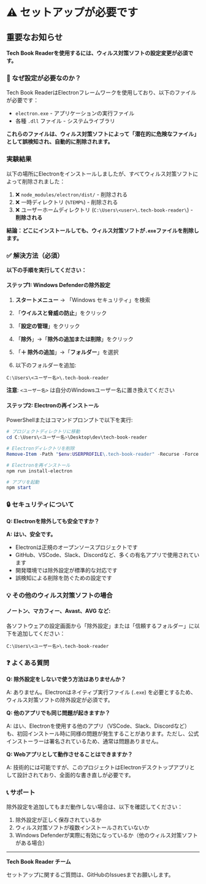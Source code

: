 # ⚠️ セットアップが必要です

## 重要なお知らせ

**Tech Book Readerを使用するには、ウィルス対策ソフトの設定変更が必須です。**

### 🔴 なぜ設定が必要なのか？

Tech Book ReaderはElectronフレームワークを使用しており、以下のファイルが必要です：
- `electron.exe` - アプリケーションの実行ファイル
- 各種 `.dll` ファイル - システムライブラリ

**これらのファイルは、ウィルス対策ソフトによって「潜在的に危険なファイル」として誤検知され、自動的に削除されます。**

### 実験結果

以下の場所にElectronをインストールしましたが、すべてウィルス対策ソフトによって削除されました：

1. ❌ `node_modules/electron/dist/` - 削除される
2. ❌ 一時ディレクトリ (`%TEMP%`) - 削除される
3. ❌ ユーザーホームディレクトリ (`C:\Users\<user>\.tech-book-reader\`) - **削除される**

**結論：どこにインストールしても、ウィルス対策ソフトが`.exe`ファイルを削除します。**

### ✅ 解決方法（必須）

**以下の手順を実行してください：**

#### ステップ1: Windows Defenderの除外設定

1. **スタートメニュー** → 「Windows セキュリティ」を検索

2. 「**ウイルスと脅威の防止**」をクリック

3. 「**設定の管理**」をクリック

4. 「**除外**」→「**除外の追加または削除**」をクリック

5. 「**＋ 除外の追加**」→「**フォルダー**」を選択

6. 以下のフォルダーを追加:

```
C:\Users\<ユーザー名>\.tech-book-reader
```

**注意**: `<ユーザー名>` は自分のWindowsユーザー名に置き換えてください

#### ステップ2: Electronの再インストール

PowerShellまたはコマンドプロンプトで以下を実行:

```powershell
# プロジェクトディレクトリに移動
cd C:\Users\<ユーザー名>\Desktop\dev\tech-book-reader

# Electronディレクトリを削除
Remove-Item -Path "$env:USERPROFILE\.tech-book-reader" -Recurse -Force -ErrorAction SilentlyContinue

# Electronを再インストール
npm run install-electron

# アプリを起動
npm start
```

### 🔒 セキュリティについて

**Q: Electronを除外しても安全ですか？**

**A: はい、安全です。**

- Electronは正規のオープンソースプロジェクトです
- GitHub、VSCode、Slack、Discordなど、多くの有名アプリで使用されています
- 開発環境では除外設定が標準的な対応です
- 誤検知による削除を防ぐための設定です

### 💡 その他のウィルス対策ソフトの場合

#### ノートン、マカフィー、Avast、AVG など:

各ソフトウェアの設定画面から「除外設定」または「信頼するフォルダー」に以下を追加してください：

```
C:\Users\<ユーザー名>\.tech-book-reader
```

### ❓ よくある質問

**Q: 除外設定をしないで使う方法はありませんか？**

A: ありません。Electronはネイティブ実行ファイル (`.exe`) を必要とするため、ウィルス対策ソフトの除外設定が必須です。

**Q: 他のアプリでも同じ問題が起きますか？**

A: はい、Electronを使用する他のアプリ（VSCode、Slack、Discordなど）も、初回インストール時に同様の問題が発生することがあります。ただし、公式インストーラーは署名されているため、通常は問題ありません。

**Q: Webアプリとして動作させることはできますか？**

A: 技術的には可能ですが、このプロジェクトはElectronデスクトップアプリとして設計されており、全面的な書き直しが必要です。

### 📞 サポート

除外設定を追加してもまだ動作しない場合は、以下を確認してください：

1. 除外設定が正しく保存されているか
2. ウィルス対策ソフトが複数インストールされていないか
3. Windows Defenderが実際に有効になっているか（他のウィルス対策ソフトがある場合）

---

**Tech Book Reader チーム**

セットアップに関するご質問は、GitHubのIssuesまでお願いします。



